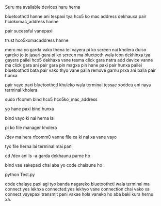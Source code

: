 Suru ma available devices haru herna 

bluetoothctl 
hanne
ani tespaxi tya hco5 ko mac address dekhauxa 
pair hciokomac_address hanne

pair sucessful vanepaxi 

trust hco5komacaddress hanne

mero ma yo garda vako thena tei vayera pi ko screen nai kholera duiso gareko jo jo jasari gara 
pi ko screen ma bluetooth wala icon dekhinxa tya gayera pailei hco5 dekhaxa vane tesma click gara natra add device vanne ma click gara ani pair gara pin magxa pin hane paxi pair hunxa 
pailei bluetoothctl bata pair vako thyo vane paila remove garnu prxa ani balla pair hunxa

pair vaye paxi bluetoothctl khuleko wala terminal tessae xoddeu ani naya terminal kholera 

sudo rfcomm bind hco5 hco5ko_mac_address 

yo hane paxi bind hunxa 

bind vayo ki nai herna lai 

pi ko file manager kholera 

/dev ma hera rfcomm0 vanne file xa ki nai xa vane vayo 

tyo file herna lai terminal mai pani 

cd /dev
ani 
ls -a
garda dekhaunu parne ho 

bind vae sakepaxi chai aba yo code chalaune ho 

python Test.py 


code chalaye paxi agi tyo banda nagareko bluetoothctl wala terminal ma connect:yes lekhxa 
connected:yes lekhyo vane connection chai vako xa connect vayepaxi transmit pani vakae hola vaneko ho aba baki kura hernu xa.